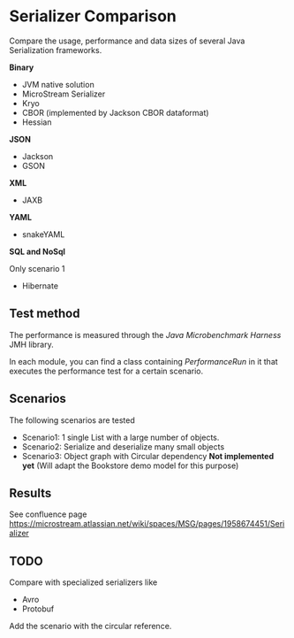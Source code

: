 # Serializer Comparison

Compare the usage, performance and data sizes of several Java Serialization frameworks.

**Binary**

- JVM native solution
- MicroStream Serializer
- Kryo
- CBOR (implemented by Jackson CBOR dataformat)
- Hessian

**JSON**

- Jackson
- GSON

**XML**

- JAXB

**YAML**

- snakeYAML

**SQL and NoSql**

Only scenario 1

- Hibernate

## Test method

The performance is measured through the _Java Microbenchmark Harness_ JMH library.

In each module, you can find a class containing _PerformanceRun_ in it that executes the performance test for a certain
scenario.

## Scenarios

The following scenarios are tested

- Scenario1: 1 single List with a large number of objects.
- Scenario2: Serialize and deserialize many small objects
- Scenario3: Object graph with Circular dependency **Not implemented yet** (Will adapt the Bookstore demo model for this purpose)

## Results

See confluence page 
https://microstream.atlassian.net/wiki/spaces/MSG/pages/1958674451/Serializer

## TODO

Compare with specialized serializers like

- Avro
- Protobuf

Add the scenario with the circular reference.
